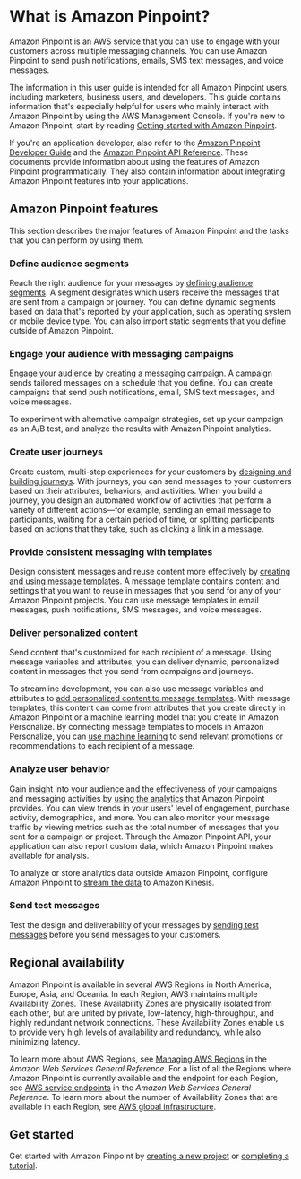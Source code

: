 # What is Amazon Pinpoint?<a name="welcome"></a>

Amazon Pinpoint is an AWS service that you can use to engage with your customers across multiple messaging channels\. You can use Amazon Pinpoint to send push notifications, emails, SMS text messages, and voice messages\.

The information in this user guide is intended for all Amazon Pinpoint users, including marketers, business users, and developers\. This guide contains information that's especially helpful for users who mainly interact with Amazon Pinpoint by using the AWS Management Console\. If you're new to Amazon Pinpoint, start by reading [Getting started with Amazon Pinpoint](gettingstarted.md)\.

If you're an application developer, also refer to the [Amazon Pinpoint Developer Guide](https://docs.aws.amazon.com/pinpoint/latest/developerguide/) and the [Amazon Pinpoint API Reference](https://docs.aws.amazon.com/pinpoint/latest/apireference/)\. These documents provide information about using the features of Amazon Pinpoint programmatically\. They also contain information about integrating Amazon Pinpoint features into your applications\.

## Amazon Pinpoint features<a name="welcome-features"></a>

This section describes the major features of Amazon Pinpoint and the tasks that you can perform by using them\.

### Define audience segments<a name="welcome-segments"></a>

Reach the right audience for your messages by [defining audience segments](segments.md)\. A segment designates which users receive the messages that are sent from a campaign or journey\. You can define dynamic segments based on data that's reported by your application, such as operating system or mobile device type\. You can also import static segments that you define outside of Amazon Pinpoint\.

### Engage your audience with messaging campaigns<a name="welcome-campaigns"></a>

Engage your audience by [creating a messaging campaign](campaigns.md)\. A campaign sends tailored messages on a schedule that you define\. You can create campaigns that send push notifications, email, SMS text messages, and voice messages\.

To experiment with alternative campaign strategies, set up your campaign as an A/B test, and analyze the results with Amazon Pinpoint analytics\.

### Create user journeys<a name="welcome-journeys"></a>

Create custom, multi\-step experiences for your customers by [designing and building journeys](journeys.md)\. With journeys, you can send messages to your customers based on their attributes, behaviors, and activities\. When you build a journey, you design an automated workflow of activities that perform a variety of different actions—for example, sending an email message to participants, waiting for a certain period of time, or splitting participants based on actions that they take, such as clicking a link in a message\.

### Provide consistent messaging with templates<a name="welcome-templates"></a>

Design consistent messages and reuse content more effectively by [creating and using message templates](messages-templates.md)\. A message template contains content and settings that you want to reuse in messages that you send for any of your Amazon Pinpoint projects\. You can use message templates in email messages, push notifications, SMS messages, and voice messages\.

### Deliver personalized content<a name="welcome-ml-models-rm"></a>

Send content that's customized for each recipient of a message\. Using message variables and attributes, you can deliver dynamic, personalized content in messages that you send from campaigns and journeys\.

To streamline development, you can also use message variables and attributes to [add personalized content to message templates](message-templates-personalizing.md)\. With message templates, this content can come from attributes that you create directly in Amazon Pinpoint or a machine learning model that you create in Amazon Personalize\. By connecting message templates to models in Amazon Personalize, you can [use machine learning](ml-models.md) to send relevant promotions or recommendations to each recipient of a message\.

### Analyze user behavior<a name="welcome-analyze"></a>

Gain insight into your audience and the effectiveness of your campaigns and messaging activities by [using the analytics](analytics.md) that Amazon Pinpoint provides\. You can view trends in your users' level of engagement, purchase activity, demographics, and more\. You can also monitor your message traffic by viewing metrics such as the total number of messages that you sent for a campaign or project\. Through the Amazon Pinpoint API, your application can also report custom data, which Amazon Pinpoint makes available for analysis\.

To analyze or store analytics data outside Amazon Pinpoint, configure Amazon Pinpoint to [stream the data](analytics-streaming.md) to Amazon Kinesis\.

### Send test messages<a name="welcome-transactional"></a>

Test the design and deliverability of your messages by [sending test messages](messages.md) before you send messages to your customers\.

## Regional availability<a name="welcome-regions"></a>

Amazon Pinpoint is available in several AWS Regions in North America, Europe, Asia, and Oceania\. In each Region, AWS maintains multiple Availability Zones\. These Availability Zones are physically isolated from each other, but are united by private, low\-latency, high\-throughput, and highly redundant network connections\. These Availability Zones enable us to provide very high levels of availability and redundancy, while also minimizing latency\.

To learn more about AWS Regions, see [Managing AWS Regions](https://docs.aws.amazon.com/general/latest/gr/rande-manage.html) in the *Amazon Web Services General Reference*\. For a list of all the Regions where Amazon Pinpoint is currently available and the endpoint for each Region, see [AWS service endpoints](https://docs.aws.amazon.com/general/latest/gr/rande.html#pinpoint_region) in the *Amazon Web Services General Reference*\. To learn more about the number of Availability Zones that are available in each Region, see [AWS global infrastructure](https://aws.amazon.com/about-aws/global-infrastructure/)\.

## Get started<a name="welcome-getstarted"></a>

Get started with Amazon Pinpoint by [creating a new project](gettingstarted.md) or [completing a tutorial](tutorials.md)\. 